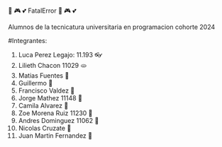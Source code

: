 :mate: :video_game: :two_hearts:  FatalError  :mate: :video_game: :two_hearts:

Alumnos de la tecnicatura universitaria en programacion cohorte 2024

#Integrantes:

1. Luca Perez Legajo: 11.193 :eyeglasses: 
2. Lilieth Chacon 11029 :flatbread: 
3. Matias Fuentes :rose: 
4. Guillermo :ninja:  
5. Francisco Valdez :nail_care: 
6. Jorge Mathez 11148 :poultry_leg: 
7. Camila Alvarez :smoking:  
8. Zoe Morena Ruiz 11230 :teddy_bear: 
9. Andres Dominguez 11062 :musical_keyboard: 
10. Nicolas Cruzate :new_moon_with_face: 
11. Juan Martin Fernandez :volleyball: 
